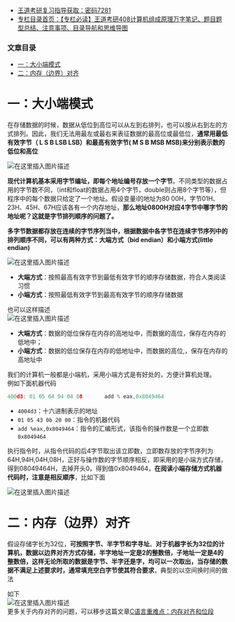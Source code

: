  

- [王道考研复习指导获取：密码7281](https://url18.ctfile.com/f/22722418-803125355-edf378?p=7281)
- [专栏目录首页：【专栏必读】王道考研408计算机组成原理万字笔记、题目题型总结、注意事项、目录导航和思维导图](https://zhangxing-tech.blog.csdn.net/article/details/120664162?spm=1001.2014.3001.5502)

### 文章目录

- [一：大小端模式](#_8)
- [二：内存（边界）对齐](#_48)

# 一：大小端模式

在存储数据的时候，数据从低位到高位可以从左到右排列，也可以按从右到左的方式排列。因此，我们无法用最左或最右来表征数据的最高位或最低位，**通常用最低有效字节（ L S B LSB LSB）和最高有效字节\( M S B MSB MSB\)来分别表示数的低位和高位**

![在这里插入图片描述](https://ziquyun.com/main/csdn/img?url=https%3A%2F%2Fimg-blog.csdnimg.cn%2Fa286caffd6dc41a9b94d58c92392eeb1.png%3Fx-oss-process%3Dimage%2Fwatermark%2Ctype_ZmFuZ3poZW5naGVpdGk%2Cshadow_10%2Ctext_aHR0cHM6Ly9ibG9nLmNzZG4ubmV0L3FxXzM5MTgzMDM0%2Csize_16%2Ccolor_FFFFFF%2Ct_70&rfUrl=https%3A%2F%2Fzhangxing-tech.blog.csdn.net%2Farticle%2Fdetails%2F119453714)

**现代计算机基本采用字节编址，即每个地址编号存放一个字节**。不同类型的数据占用的字节数不同，（int和float的数据占用4个字节，double则占用8个字节等），但程序中的每个数据只给定了一个地址。假设变量i的地址为80 00H，字节01H、23H、45H、67H应该各有一个内存地址，**那么地址0800H对应4字节中哪字节的地址呢？这就是字节排列顺序的问题了。**

**多字节数据都存放在连续的字节序列当中，根据数据中各字节在连续字节序列中的排列顺序不同，可以有两种方式：大端方式（bid endian）和小端方式\(little endian\)**

![在这里插入图片描述](https://ziquyun.com/main/csdn/img?url=https%3A%2F%2Fimg-blog.csdnimg.cn%2Fa78ec90780ba4a849d41e2397cedf57e.png%3Fx-oss-process%3Dimage%2Fwatermark%2Ctype_ZmFuZ3poZW5naGVpdGk%2Cshadow_10%2Ctext_aHR0cHM6Ly9ibG9nLmNzZG4ubmV0L3FxXzM5MTgzMDM0%2Csize_16%2Ccolor_FFFFFF%2Ct_70&rfUrl=https%3A%2F%2Fzhangxing-tech.blog.csdn.net%2Farticle%2Fdetails%2F119453714)

- **大端方式**：按照最高有效字节到最低有效字节的顺序存储数据，符合人类阅读习惯
- **小端方式**：按照最低有效字节到最高有效字节的顺序存储数据

也可以这样描述  
![在这里插入图片描述](https://ziquyun.com/main/csdn/img?url=https%3A%2F%2Fimg-blog.csdnimg.cn%2F6885cb965f9241e898b2458a2810deeb.png%3Fx-oss-process%3Dimage%2Fwatermark%2Ctype_ZmFuZ3poZW5naGVpdGk%2Cshadow_10%2Ctext_aHR0cHM6Ly9ibG9nLmNzZG4ubmV0L3FxXzM5MTgzMDM0%2Csize_16%2Ccolor_FFFFFF%2Ct_70&rfUrl=https%3A%2F%2Fzhangxing-tech.blog.csdn.net%2Farticle%2Fdetails%2F119453714)

- **大端方式**：数据的低位保存在内存的高地址中，而数据的高位，保存在内存的低地中；
- **小端方式**：数据的低位保存在内存的低地址中，而数据的高位,，保存在内存的高地址中

我们的计算机一般都是小端机，采用小端方式是有好处的，方便计算机处理。  
例如下面机器代码

```c
400d3: 01 05 64 94 04 08       add % eax,0x8049464
```

- `4004d3`：十六进制表示的地址
- `01 05 43 0b 20 00`：指令的机器代码
- `add %eax,0x8049464`：指令的汇编形式，该指令的操作数是一个立即数`0x8049464`

执行指令时，从指令代码的后4字节取出该立即数，立即数存放的字节序列为64H,94H,04H,08H，正好与操作数的字节顺序相反，即采用的是小端方式存储，得到08049464H，去掉开头0，得到值0x8049464，**在阅读小端存储方式机器代码时，注意是相反顺序**，比如下面

![在这里插入图片描述](https://ziquyun.com/main/csdn/img?url=https%3A%2F%2Fimg-blog.csdnimg.cn%2F5e4ca3399c17476dbf2addfc4a94304b.png%3Fx-oss-process%3Dimage%2Fwatermark%2Ctype_ZmFuZ3poZW5naGVpdGk%2Cshadow_10%2Ctext_aHR0cHM6Ly9ibG9nLmNzZG4ubmV0L3FxXzM5MTgzMDM0%2Csize_16%2Ccolor_FFFFFF%2Ct_70&rfUrl=https%3A%2F%2Fzhangxing-tech.blog.csdn.net%2Farticle%2Fdetails%2F119453714)

# 二：内存（边界）对齐

假设存储字长为32位，**可按照字节、半字节和字寻址**。**对于机器字长为32位的计算机，数据以边界对齐方式存储，半字地址一定是2的整数倍，子地址一定是4的整数倍，这样无论所取的数据是字节、半字还是字，均可以一次取出，当存储的数据不满足上述要求时，通常填充空白字节使其符合要求**，典型的以空间换时间的做法

如下  
![在这里插入图片描述](https://ziquyun.com/main/csdn/img?url=https%3A%2F%2Fimg-blog.csdnimg.cn%2Fe4bac527af50499485b1e1778c213dfc.png%3Fx-oss-process%3Dimage%2Fwatermark%2Ctype_ZmFuZ3poZW5naGVpdGk%2Cshadow_10%2Ctext_aHR0cHM6Ly9ibG9nLmNzZG4ubmV0L3FxXzM5MTgzMDM0%2Csize_16%2Ccolor_FFFFFF%2Ct_70&rfUrl=https%3A%2F%2Fzhangxing-tech.blog.csdn.net%2Farticle%2Fdetails%2F119453714)  
更多关于内存对齐的问题，可以移步这篇文章[C语言重难点：内存对齐和位段](https://blog.csdn.net/qq_39183034/article/details/116457144?ops_request_misc=%257B%2522request%255Fid%2522%253A%2522162823137816780269873401%2522%252C%2522scm%2522%253A%252220140713.130102334.pc%255Fblog.%2522%257D&request_id=162823137816780269873401&biz_id=0&utm_medium=distribute.pc_search_result.none-task-blog-2~blog~first_rank_v2~rank_v29-1-116457144.pc_v2_rank_blog_default&utm_term=%E5%86%85%E5%AD%98%E5%AF%B9%E9%BD%90&spm=1018.2226.3001.4450)